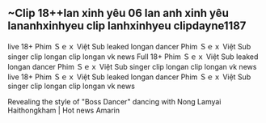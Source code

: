 <h2>~Clip 18++lan xinh yêu 06 lan anh xinh yêu lananhxinhyeu clip lanhxinhyeu clipdayne1187</h2>



live 18+ Phim Ｓｅｘ Việt Sub leaked longan dancer Phim Ｓｅｘ Việt Sub singer clip longan clip longan vk news Full 18+ Phim Ｓｅｘ Việt Sub leaked longan dancer Phim Ｓｅｘ Việt Sub singer clip longan clip longan vk news live 18+ Phim Ｓｅｘ Việt Sub leaked longan dancer Phim Ｓｅｘ Việt Sub singer clip longan clip longan vk news

Revealing the style of "Boss Dancer" dancing with Nong Lamyai Haithongkham | Hot news Amarin

